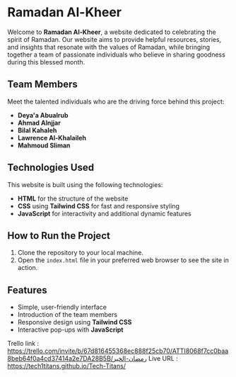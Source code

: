 # Ramadan Al-Kheer

Welcome to **Ramadan Al-Kheer**, a website dedicated to celebrating the spirit of Ramadan. Our website aims to provide helpful resources, stories, and insights that resonate with the values of Ramadan, while bringing together a team of passionate individuals who believe in sharing goodness during this blessed month.

## Team Members

Meet the talented individuals who are the driving force behind this project:

- **Deya'a Abualrub**  
- **Ahmad Alnjjar**  
- **Bilal Kahaleh**  
- **Lawrence Al-Khalaileh**   
- **Mahmoud Sliman**  

## Technologies Used

This website is built using the following technologies:

- **HTML** for the structure of the website
- **CSS** using **Tailwind CSS** for fast and responsive styling
- **JavaScript** for interactivity and additional dynamic features

## How to Run the Project

1. Clone the repository to your local machine.
2. Open the `index.html` file in your preferred web browser to see the site in action.

## Features

- Simple, user-friendly interface
- Introduction of the team members
- Responsive design using **Tailwind CSS**
- Interactive pop-ups with **JavaScript**




Trello link : https://trello.com/invite/b/67d816455368ec888f25cb70/ATTI8068f7cc0baa8beb64f0a4cd37414a2e7DA28B5B/رمضان-الخير
Live URL : https://tech1titans.github.io/Tech-Titans/
